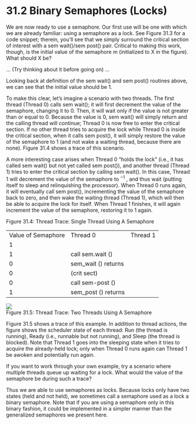 # 31.2 Binary Semaphores (Locks)  

We are now ready to use a semaphore. Our first use will be one with which we are already familiar: using a semaphore as a lock. See Figure 31.3 for a code snippet; therein, you’ll see that we simply surround the critical section of interest with a sem wait()/sem post() pair. Critical to making this work, though, is the initial value of the semaphore m (initialized to X in the figure). What should X be?  

... (Try thinking about it before going on) ...  

Looking back at definition of the sem wait() and sem post() routines above, we can see that the initial value should be 1.  

To make this clear, let’s imagine a scenario with two threads. The first thread (Thread 0) calls sem wait(); it will first decrement the value of the semaphore, changing it to 0. Then, it will wait only if the value is not greater than or equal to 0. Because the value is 0, sem wait() will simply return and the calling thread will continue; Thread 0 is now free to enter the critical section. If no other thread tries to acquire the lock while Thread 0 is inside the critical section, when it calls sem post(), it will simply restore the value of the semaphore to 1 (and not wake a waiting thread, because there are none). Figure 31.4 shows a trace of this scenario.  

A more interesting case arises when Thread 0 “holds the lock” (i.e., it has called sem wait() but not yet called sem post()), and another thread (Thread 1) tries to enter the critical section by calling sem wait(). In this case, Thread 1 will decrement the value of the semaphore to $^ { - 1 }$ , and thus wait (putting itself to sleep and relinquishing the processor). When Thread 0 runs again, it will eventually call sem post(), incrementing the value of the semaphore back to zero, and then wake the waiting thread (Thread 1), which will then be able to acquire the lock for itself. When Thread 1 finishes, it will again increment the value of the semaphore, restoring it to 1 again.  

Figure 31.4: Thread Trace: Single Thread Using A Semaphore   


<html><body><table><tr><td>Value of Semaphore</td><td>Thread 0</td><td>Thread 1</td></tr><tr><td>1</td><td></td><td></td></tr><tr><td>1</td><td>call sem.wait ()</td><td></td></tr><tr><td>0</td><td>sem_wait () returns</td><td></td></tr><tr><td>0</td><td>(crit sect)</td><td></td></tr><tr><td>0</td><td>call sem-post ()</td><td></td></tr><tr><td>1</td><td>sem_post () returns</td><td></td></tr></table></body></html>  

![](images/4d0952676ccdc0fddbd70ef170de370b1c6b5ef28c80baadc0739d1baba51849.jpg)  
Figure 31.5: Thread Trace: Two Threads Using A Semaphore  

Figure 31.5 shows a trace of this example. In addition to thread actions, the figure shows the scheduler state of each thread: Run (the thread is running), Ready (i.e., runnable but not running), and Sleep (the thread is blocked). Note that Thread 1 goes into the sleeping state when it tries to acquire the already-held lock; only when Thread 0 runs again can Thread 1 be awoken and potentially run again.  

If you want to work through your own example, try a scenario where multiple threads queue up waiting for a lock. What would the value of the semaphore be during such a trace?  

Thus we are able to use semaphores as locks. Because locks only have two states (held and not held), we sometimes call a semaphore used as a lock a binary semaphore. Note that if you are using a semaphore only in this binary fashion, it could be implemented in a simpler manner than the generalized semaphores we present here.  

